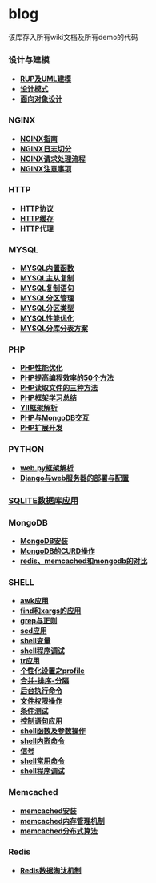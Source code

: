 # blog

该库存入所有wiki文档及所有demo的代码

### 设计与建模

* **[RUP及UML建模](https://github.com/bingbo/blog/wiki/RUP%E5%8F%8AUML%E5%BB%BA%E6%A8%A1)**
* **[设计模式](https://github.com/bingbo/blog/wiki/%E8%AE%BE%E8%AE%A1%E6%A8%A1%E5%BC%8F)**
* **[面向对象设计](https://github.com/bingbo/blog/wiki/%E9%9D%A2%E5%90%91%E5%AF%B9%E8%B1%A1%E8%AE%BE%E8%AE%A1)**

### NGINX

  * **[NGINX指南](https://github.com/bingbo/blog/wiki/NGINX%E6%8C%87%E5%8D%97)**
  * **[NGINX日志切分](https://github.com/bingbo/blog/wiki/NGINX%E6%97%A5%E5%BF%97%E5%88%87%E5%88%86%E6%96%B9%E5%BC%8F)**
  * **[NGINX请求处理流程](https://github.com/bingbo/blog/wiki/NGINX%E5%A4%84%E7%90%86%E8%AF%B7%E6%B1%82%E7%9A%84%E5%87%A0%E4%B8%AA%E9%98%B6%E6%AE%B5)**
  * **[NGINX注意事项](https://github.com/bingbo/blog/wiki/NGINX%E6%B3%A8%E6%84%8F%E4%BA%8B%E9%A1%B9)**
  
### HTTP

  * **[HTTP协议](https://github.com/bingbo/blog/wiki/HTTP%E5%8D%8F%E8%AE%AE)**
  * **[HTTP缓存](https://github.com/bingbo/blog/wiki/HTTP%E7%BC%93%E5%AD%98)**
  * **[HTTP代理](https://github.com/bingbo/blog/wiki/HTTP%E4%BB%A3%E7%90%86)**
  
### MYSQL

  * **[MYSQL内置函数](https://github.com/bingbo/blog/wiki/mysql%E5%86%85%E7%BD%AE%E5%87%BD%E6%95%B0)**
  * **[MYSQL主从复制](https://github.com/bingbo/blog/wiki/mysql%E4%B8%BB%E4%BB%8E%E5%A4%8D%E5%88%B6)**
  * **[MYSQL复制语句](https://github.com/bingbo/blog/wiki/mysql%E5%A4%8D%E5%88%B6%E8%AF%AD%E5%8F%A5)**
  * **[MYSQL分区管理](https://github.com/bingbo/blog/wiki/MYSQL%E5%88%86%E5%8C%BA%E7%AE%A1%E7%90%86)**
  * **[MYSQL分区类型](https://github.com/bingbo/blog/wiki/MYSQL%E5%88%86%E5%8C%BA%E7%B1%BB%E5%9E%8B)**
  * **[MYSQL性能优化](https://github.com/bingbo/blog/wiki/MYSQL%E6%80%A7%E8%83%BD%E4%BC%98%E5%8C%96)**
  * **[MYSQL分库分表方案](https://github.com/bingbo/blog/wiki/MYSQL%E5%88%86%E5%BA%93%E5%88%86%E8%A1%A8%E6%96%B9%E6%A1%88)**
 
### PHP

  * **[PHP性能优化](https://github.com/bingbo/blog/wiki/PHP%E6%80%A7%E8%83%BD%E4%BC%98%E5%8C%96)**
  * **[PHP提高编程效率的50个方法](https://github.com/bingbo/blog/wiki/PHP%E6%8F%90%E9%AB%98%E7%BC%96%E7%A8%8B%E6%95%88%E7%8E%87%E7%9A%8450%E4%B8%AA%E6%96%B9%E6%B3%95)**
  * **[PHP读取文件的三种方法](https://github.com/bingbo/blog/wiki/PHP%E8%AF%BB%E5%8F%96%E6%96%87%E4%BB%B6%E7%9A%84%E4%B8%89%E7%A7%8D%E6%96%B9%E6%B3%95)**
  * **[PHP框架学习总结](https://github.com/bingbo/blog/blob/master/doc/php%E6%A1%86%E6%9E%B6%E8%B0%83%E7%A0%94%E6%8A%A5%E5%91%8A.pdf)**
  * **[YII框架解析](https://github.com/bingbo/blog/wiki/YII%E6%A1%86%E6%9E%B6%E8%A7%A3%E6%9E%90)**
  * **[PHP与MongoDB交互](https://github.com/bingbo/blog/wiki/PHP%E4%B8%8EMongoDB%E4%BA%A4%E4%BA%92)**
  * **[PHP扩展开发](https://github.com/bingbo/blog/wiki/PHP%E6%89%A9%E5%B1%95%E5%BC%80%E5%8F%91)**

### PYTHON
  * **[web.py框架解析](https://github.com/bingbo/blog/blob/master/doc/web.py%E6%A1%86%E6%9E%B6%E8%B0%83%E7%A0%94.pdf)**
  * **[Django与web服务器的部署与配置](https://github.com/bingbo/blog/wiki/Django%E4%B8%8Eweb%E6%9C%8D%E5%8A%A1%E5%99%A8(Ningx%E5%92%8CuWSGI)%E7%9A%84%E9%83%A8%E7%BD%B2%E4%B8%8E%E9%85%8D%E7%BD%AE)**
 
### [SQLITE数据库应用](https://github.com/bingbo/blog/wiki/SQLITE%E6%95%B0%E6%8D%AE%E5%BA%93%E5%BA%94%E7%94%A8)

### MongoDB
  * **[MongoDB安装](https://github.com/bingbo/blog/wiki/MongoDB%E5%AE%89%E8%A3%85)**
  * **[MongoDB的CURD操作](https://github.com/bingbo/blog/wiki/MongoDB%E7%9A%84CURD%E6%93%8D%E4%BD%9C)**
  * **[redis、memcached和mongodb的对比](https://github.com/bingbo/blog/wiki/redis%E3%80%81memcached%E5%92%8Cmongodb%E7%9A%84%E5%AF%B9%E6%AF%94)**
  
### SHELL
  * **[awk应用](https://github.com/bingbo/blog/wiki/awk%E5%BA%94%E7%94%A8)**
  * **[find和xargs的应用](https://github.com/bingbo/blog/wiki/find%E5%92%8Cxargs%E7%9A%84%E5%BA%94%E7%94%A8)**
  * **[grep与正则](https://github.com/bingbo/blog/wiki/grep%E4%B8%8E%E6%AD%A3%E5%88%99)**
  * **[sed应用](https://github.com/bingbo/blog/wiki/sed%E5%BA%94%E7%94%A8)**
  * **[shell变量](https://github.com/bingbo/blog/wiki/shell%E5%8F%98%E9%87%8F)**
  * **[shell程序调试](https://github.com/bingbo/blog/wiki/shell%E7%A8%8B%E5%BA%8F%E8%B0%83%E8%AF%95)**
  * **[tr应用](https://github.com/bingbo/blog/wiki/tr%E5%BA%94%E7%94%A8)**
  * **[个性化设置之profile](https://github.com/bingbo/blog/wiki/%E4%B8%AA%E6%80%A7%E5%8C%96%E8%AE%BE%E7%BD%AE%E4%B9%8Bprofile)**
  * **[合并-排序-分隔](https://github.com/bingbo/blog/wiki/%E5%90%88%E5%B9%B6-%E6%8E%92%E5%BA%8F-%E5%88%86%E9%9A%94)**
  * **[后台执行命令](https://github.com/bingbo/blog/wiki/%E5%90%8E%E5%8F%B0%E6%89%A7%E8%A1%8C%E5%91%BD%E4%BB%A4)**
  * **[文件权限操作](https://github.com/bingbo/blog/wiki/%E6%96%87%E4%BB%B6%E6%9D%83%E9%99%90%E6%93%8D%E4%BD%9C)**
  * **[条件测试](https://github.com/bingbo/blog/wiki/%E6%9D%A1%E4%BB%B6%E6%B5%8B%E8%AF%95)**
  * **[控制语句应用](https://github.com/bingbo/blog/wiki/%E6%8E%A7%E5%88%B6%E8%AF%AD%E5%8F%A5%E5%BA%94%E7%94%A8)**
  * **[shell函数及参数操作](https://github.com/bingbo/blog/wiki/shell%E5%87%BD%E6%95%B0%E5%8F%8A%E5%8F%82%E6%95%B0%E6%93%8D%E4%BD%9C)**
  * **[shell内嵌命令](https://github.com/bingbo/blog/wiki/shell%E5%86%85%E5%B5%8C%E5%91%BD%E4%BB%A4)**
  * **[信号](https://github.com/bingbo/blog/wiki/%E4%BF%A1%E5%8F%B7)**
  * **[shell常用命令](https://github.com/bingbo/blog/wiki/shell%E5%B8%B8%E7%94%A8%E5%91%BD%E4%BB%A4)**
  * **[shell程序调试](https://github.com/bingbo/blog/wiki/shell%E7%A8%8B%E5%BA%8F%E8%B0%83%E8%AF%95)**
 
### Memcached
  * **[memcached安装](https://github.com/bingbo/blog/wiki/memcached%E5%AE%89%E8%A3%85)**
  * **[memcached内存管理机制](https://github.com/bingbo/blog/wiki/memcached%E5%86%85%E5%AD%98%E7%AE%A1%E7%90%86%E6%9C%BA%E5%88%B6)**
  * **[memcached分布式算法](https://github.com/bingbo/blog/wiki/memcached%E5%88%86%E5%B8%83%E5%BC%8F%E7%AE%97%E6%B3%95)**
  
### Redis
  * **[Redis数据淘汰机制](https://github.com/bingbo/blog/wiki/Redis%E6%95%B0%E6%8D%AE%E6%B7%98%E6%B1%B0%E6%9C%BA%E5%88%B6)**
